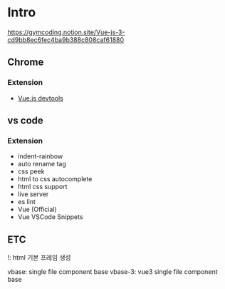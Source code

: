 
# Intro

https://gymcoding.notion.site/Vue-js-3-cd9bb8ec6fec4ba9b388c808caf61880

## Chrome

### Extension

- [Vue.js devtools](https://chromewebstore.google.com/detail/vuejs-devtools/nhdogjmejiglipccpnnnanhbledajbpd)

## vs code

### Extension

- indent-rainbow
- auto rename tag
- css peek
- html to css autocomplete
- html css support
- live server
- es lint
- Vue (Official)
- Vue VSCode Snippets

## ETC

!: html 기본 프레임 생성

vbase: single file component base
vbase-3: vue3 single file component base